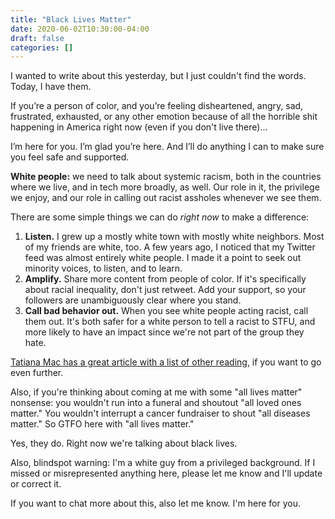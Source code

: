 ```yaml
---
title: "Black Lives Matter"
date: 2020-06-02T10:30:00-04:00
draft: false
categories: []
---
```


I wanted to write about this yesterday, but I just couldn't find the words. Today, I have them.

If you’re a person of color, and you’re feeling disheartened, angry, sad, frustrated, exhausted, or any other emotion because of all the horrible shit happening in America right now (even if you don't live there)...

I’m here for you. I’m glad you’re here. And I’ll do anything I can to make sure you feel safe and supported.

**White people:** we need to talk about systemic racism, both in the countries where we live, and in tech more broadly, as well. Our role in it, the privilege we enjoy, and our role in calling out racist assholes whenever we see them.

There are some simple things we can do _right now_ to make a difference:

1. **Listen.** I grew up a mostly white town with mostly white neighbors. Most of my friends are white, too. A few years ago, I noticed that my Twitter feed was almost entirely white people. I made it a point to seek out minority voices, to listen, and to learn.
2. **Amplify.** Share more content from people of color. If it's specifically about racial inequality, don't just retweet. Add your support, so your followers are unambiguously clear where you stand.
3. **Call bad behavior out.** When you see white people acting racist, call them out. It's both safer for a white person to tell a racist to STFU, and more likely to have an impact since we're not part of the group they hate.

[Tatiana Mac has a great article with a list of other reading](https://tatianamac.com/posts/white-guyde/), if you want to go even further.

Also, if you're thinking about coming at me with some "all lives matter" nonsense: you wouldn't run into a funeral and shoutout "all loved ones matter." You wouldn't interrupt a cancer fundraiser to shout "all diseases matter." So GTFO here with "all lives matter."

Yes, they do. Right now we're talking about black lives.

Also, blindspot warning: I'm a white guy from a privileged background. If I missed or misrepresented anything here, please let me know and I'll update or correct it.

If you want to chat more about this, also let me know. I'm here for you.